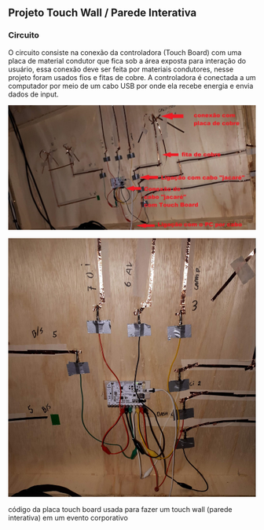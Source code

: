 ## **Projeto Touch Wall / Parede Interativa**

### **Circuito**
O circuito consiste na conexão da controladora (Touch Board) com uma placa de material condutor que fica sob a área exposta para interação do usuário, essa conexão deve ser feita por materiais condutores, nesse projeto foram usados fios e fitas de cobre. A controladora é conectada a um computador por meio de um cabo USB por onde ela recebe energia e envia dados de input.

![cd](https://github.com/luislipefs/touchwall/blob/main/images/image2.jpg)


![cd](https://github.com/luislipefs/touchwall/blob/main/images/image1.jpg)




código da placa touch board usada para fazer um touch wall (parede interativa) em um evento corporativo
